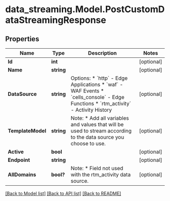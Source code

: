 # data_streaming.Model.PostCustomDataStreamingResponse

## Properties

Name | Type | Description | Notes
------------ | ------------- | ------------- | -------------
**Id** | **int** |  | [optional] 
**Name** | **string** |  | [optional] 
**DataSource** | **string** | Options:  * &#x60;http&#x60; - Edge Applications  * &#x60;waf&#x60; - WAF Events  * &#x60;cells_console&#x60; - Edge Functions  * &#x60;rtm_activity&#x60; - Activity History    | [optional] 
**TemplateModel** | **string** | Note:  * Add all variables and values that will be used to stream according to the data source you choose to use.    | [optional] 
**Active** | **bool** |  | [optional] 
**Endpoint** | **string** |  | [optional] 
**AllDomains** | **bool?** | Note:  * Field not used with the rtm_activity data source.  | [optional] 

[[Back to Model list]](../README.md#documentation-for-models) [[Back to API list]](../README.md#documentation-for-api-endpoints) [[Back to README]](../README.md)

